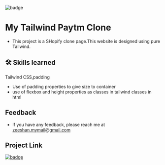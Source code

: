 ![badge](https://img.shields.io/badge/html%2Fcss-used-brightgreen)

# My  Tailwind Paytm Clone

- This project is a  SHopify clone page.This website is designed using pure Tailwind.

## 🛠 Skills learned

Tailwind CSS,padding

- Use of padding properties to give size to container 
- use of flexbox and height properties as classes in tailwind classes in html

## Feedback

- If you have any feedback, please reach me at zeeshan.mymail@gmail.com


## Project Link


[![badge](https://img.shields.io/badge/Click-here-brightgreen)](https://brokenshopify.netlify.app/)
